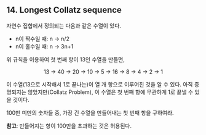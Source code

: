 ## 14. Longest Collatz sequence

자연수 집합에서 정의되는 다음과 같은 수열이 있다.

* n이 짝수일 때: n &rarr; n/2
* n이 홀수일 때: n &rarr; 3n+1

위 규칙을 이용하여 첫 번째 항이 13인 수열을 만들면,

<p align="center">
  13 &rarr; 40 &rarr; 20 &rarr; 10 &rarr; 5 &rarr; 16 &rarr; 8 &rarr; 4 &rarr; 2 &rarr; 1
</p>

이 수열(13으로 시작해서 1로 끝나는)이 열 개 항으로 이루어진 것을 알 수 있다. 아직 증명되지는 않았지만(Collatz Problem), 이 수열은 첫 번째 항에 무관하게 1로 끝낼 수 있을 것이다.

100만 미만의 숫자들 중, 가장 긴 수열을 만들어내는 첫 번째 항을 구하여라.

**참고**: 만들어지는 항이 100만을 초과하는 것은 허용된다.
